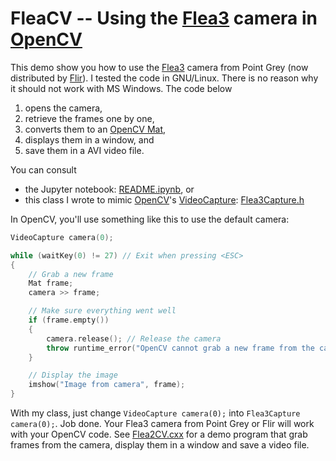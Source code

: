 # FleaCV -- Using the [Flea3](https://www.flir.co.uk/products/flea3-usb3/) camera in [OpenCV](https://opencv.org/)

This demo show you how to use the [Flea3](https://www.flir.co.uk/products/flea3-usb3/) camera from Point Grey (now distributed by [Flir](https://www.flir.co.uk/)). I tested the code in GNU/Linux. There is no reason why it should not work with MS Windows. The code below

1. opens the camera,
2. retrieve the frames one by one,
3. converts them to an [OpenCV Mat](https://docs.opencv.org/master/d3/d63/classcv_1_1Mat.html),
4. displays them in a window, and
5. save them in a AVI video file.

You can consult

- the Jupyter notebook: [README.ipynb](README.ipynb), or
- this class I wrote to mimic [OpenCV](https://opencv.org/)'s [VideoCapture](https://docs.opencv.org/master/d8/dfe/classcv_1_1VideoCapture.html#a9ac7f4b1cdfe624663478568486e6712): [Flea3Capture.h](Flea3Capture.h)

In OpenCV, you'll use something like this to use the default camera:

```cpp
VideoCapture camera(0);

while (waitKey(0) != 27) // Exit when pressing <ESC>
{
    // Grab a new frame
    Mat frame;
    camera >> frame;

    // Make sure everything went well
    if (frame.empty())
    {
        camera.release(); // Release the camera
        throw runtime_error("OpenCV cannot grab a new frame from the camera, the program will terminate");
    }

    // Display the image
    imshow("Image from camera", frame);
}
```

With my class, just change `VideoCapture camera(0);` into `Flea3Capture camera(0);`. Job done. Your Flea3 camera from Point Grey or Flir will work with your OpenCV code. See [Flea2CV.cxx](Flea2CV.cxx) for a demo program that grab frames from the camera, display them in a window and save a video file.
